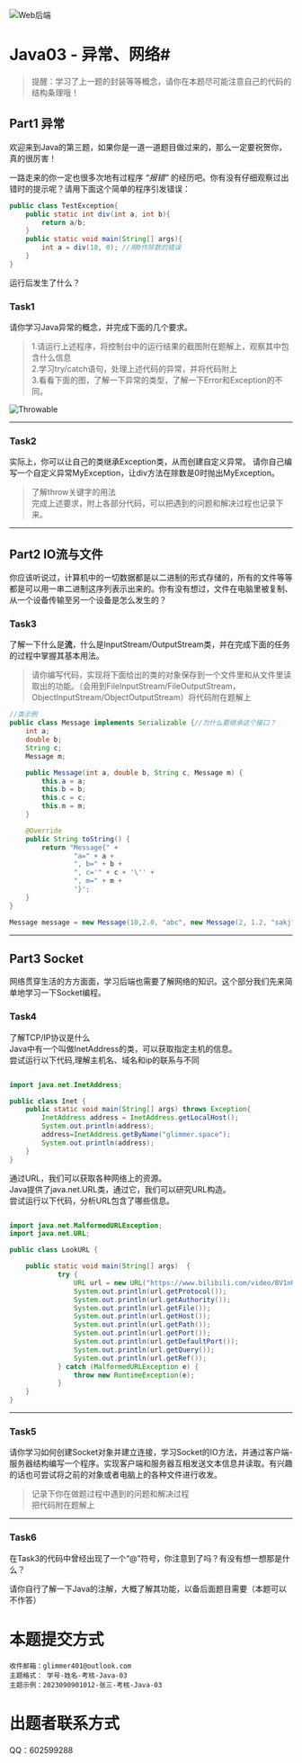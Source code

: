 ![Web后端](https://pic.imgdb.cn/item/64fdbcf1661c6c8e543bdfd9.png)
# Java03 - 异常、网络#

>提醒：学习了上一题的封装等等概念，请你在本题尽可能注意自己的代码的结构条理哦！


## Part1 异常 ##
欢迎来到Java的第三题，如果你是一道一道题目做过来的，那么一定要祝贺你，真的很厉害！

一路走来的你一定也很多次地有过程序 *“报错”* 的经历吧。你有没有仔细观察过出错时的提示呢？请用下面这个简单的程序引发错误：

```Java
public class TestException{
    public static int div(int a, int b){
        return a/b;
    }
    public static void main(String[] args){
        int a = div(10, 0); //用0作除数的错误
    }
}
```

运行后发生了什么？

### Task1 ###
请你学习Java异常的概念，并完成下面的几个要求。
>1.请运行上述程序，将控制台中的运行结果的截图附在题解上，观察其中包含什么信息<br/>
>2.学习try/catch语句，处理上述代码的异常，并将代码附上<br/>
>3.看看下面的图，了解一下异常的类型，了解一下Error和Exception的不同。

![Throwable](https://pic.imgdb.cn/item/64fdb9b9661c6c8e543b79f5.jpg)

-------

### Task2 ###
实际上，你可以让自己的类继承Exception类，从而创建自定义异常。
请你自己编写一个自定义异常MyException，让div方法在除数是0时抛出MyException。
>了解throw关键字的用法<br/>
>完成上述要求，附上各部分代码，可以把遇到的问题和解决过程也记录下来。

---------

## Part2 IO流与文件 ##
你应该听说过，计算机中的一切数据都是以二进制的形式存储的，所有的文件等等都是可以用一串二进制这序列表示出来的。你有没有想过，文件在电脑里被复制、从一个设备传输至另一个设备是怎么发生的？

### Task3 ###
了解一下什么是**流**，什么是InputStream/OutputStream类，并在完成下面的任务的过程中掌握其基本用法。
>请你编写代码，实现将下面给出的类的对象保存到一个文件里和从文件里读取出的功能。（会用到FileInputStream/FileOutputStream，ObjectInputStream/ObjectOutputStream）将代码附在题解上

```Java
//类示例
public class Message implements Serializable {//为什么要继承这个接口？
    int a;
    double b;
    String c;
    Message m;

    public Message(int a, double b, String c, Message m) {
        this.a = a;
        this.b = b;
        this.c = c;
        this.m = m;
    }

    @Override
    public String toString() {
        return "Message{" +
                "a=" + a +
                ", b=" + b +
                ", c='" + c + '\'' +
                ", m=" + m +
                '}';
    }
}
```
```Java
Message message = new Message(10,2.0, "abc", new Message(2, 1.2, "sakj", null));//具体对象示例
```
---------
## Part3 Socket ##
网络贯穿生活的方方面面，学习后端也需要了解网络的知识。这个部分我们先来简单地学习一下Socket编程。

### Task4 ###
了解TCP/IP协议是什么<br/>
Java中有一个叫做InetAddress的类，可以获取指定主机的信息。<br/>
尝试运行以下代码,理解主机名、域名和ip的联系与不同

```Java

import java.net.InetAddress;

public class Inet {
    public static void main(String[] args) throws Exception{
        InetAddress address = InetAddress.getLocalHost();
        System.out.println(address);
        address=InetAddress.getByName("glimmer.space");
        System.out.println(address);
    }
}
```
通过URL，我们可以获取各种网络上的资源。<br/>
Java提供了java.net.URL类，通过它，我们可以研究URL构造。<br/>
尝试运行以下代码，分析URL包含了哪些信息。

```Java

import java.net.MalformedURLException;
import java.net.URL;

public class LookURL {

    public static void main(String[] args)  {
            try {
                URL url = new URL("https://www.bilibili.com/video/BV1nU4y1i7Lt?share_source=copy_web");
                System.out.println(url.getProtocol());
                System.out.println(url.getAuthority());
                System.out.println(url.getFile());
                System.out.println(url.getHost());
                System.out.println(url.getPath());
                System.out.println(url.getPort());
                System.out.println(url.getDefaultPort());
                System.out.println(url.getQuery());
                System.out.println(url.getRef());
            } catch (MalformedURLException e) {
                throw new RuntimeException(e);
            }
    }
}
```
---------
### Task5 ###

请你学习如何创建Socket对象并建立连接，学习Socket的IO方法，并通过客户端-服务器结构编写一个程序。实现客户端和服务器互相发送文本信息并读取。有兴趣的话也可尝试将之前的对象或者电脑上的各种文件进行收发。

>记录下你在做题过程中遇到的问题和解决过程<br/>
>把代码附在题解上
--------
### Task6 ###
在Task3的代码中曾经出现了一个“@”符号，你注意到了吗？有没有想一想那是什么？

请你自行了解一下Java的注解，大概了解其功能，以备后面题目需要（本题可以不作答）

# 本题提交方式 #
    收件邮箱：glimmer401@outlook.com
    主题格式： 学号-姓名-考核-Java-03
    主题示例：2023090901012-张三-考核-Java-03

# 出题者联系方式 #
QQ：602599288